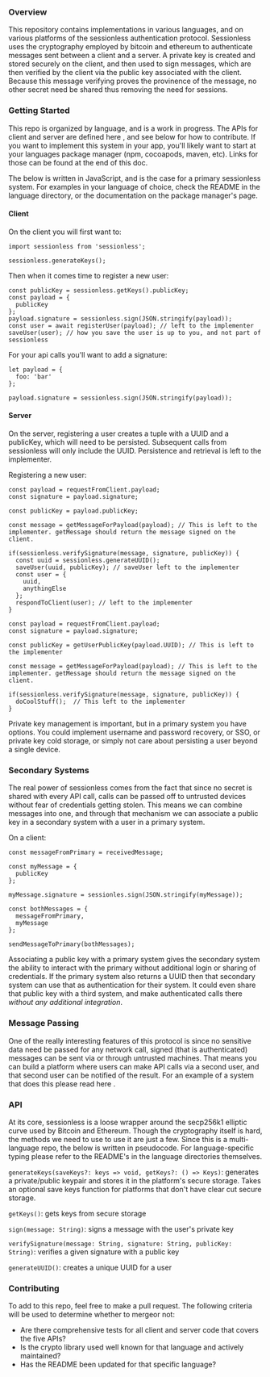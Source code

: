 ### Overview

This repository contains implementations in various languages, and on various platforms of the sessionless authentication protocol. Sessionless uses the cryptography employed by bitcoin and ethereum to authenticate messages sent between a client and a server. A private key is created and stored securely on the client, and then used to sign messages, which are then verified by the client via the public key associated with the client. Because this message verifying proves the provinence of the message, no other secret need be shared thus removing the need for sessions. 

### Getting Started

This repo is organized by language, and is a work in progress. The APIs for client and server are defined here <add link>, and see below for how to contribute. If you want to implement this system in your app, you'll likely want to start at your languages package manager (npm, cocoapods, maven, etc). Links for those can be found at the end of this doc. 

The below is written in JavaScript, and is the case for a primary sessionless system. For examples in your language of choice, check the README in the language directory, or the documentation on the package manager's page. 

#### Client

On the client you will first want to:

```
import sessionless from 'sessionless';

sessionless.generateKeys();
```

Then when it comes time to register a new user:

```
const publicKey = sessionless.getKeys().publicKey;
const payload = {
  publicKey
};
payload.signature = sessionless.sign(JSON.stringify(payload));
const user = await registerUser(payload); // left to the implementer
saveUser(user); // how you save the user is up to you, and not part of sessionless
```

For your api calls you'll want to add a signature:
```
let payload = {
  foo: 'bar'
};

payload.signature = sessionless.sign(JSON.stringify(payload));
```

#### Server

On the server, registering a user creates a tuple with a UUID and a publicKey, which will need to be persisted.
Subsequent calls from sessionless will only include the UUID. Persistence and retrieval is left to the implementer.

Registering a new user:

```
const payload = requestFromClient.payload;
const signature = payload.signature;

const publicKey = payload.publicKey;

const message = getMessageForPayload(payload); // This is left to the implementer. getMessage should return the message signed on the client.

if(sessionless.verifySignature(message, signature, publicKey)) {
  const uuid = sessionless.generateUUID();
  saveUser(uuid, publicKey); // saveUser left to the implementer
  const user = {
    uuid, 
    anythingElse
  };
  respondToClient(user); // left to the implementer
}
```

```
const payload = requestFromClient.payload;
const signature = payload.signature;

const publicKey = getUserPublicKey(payload.UUID); // This is left to the implementer

const message = getMessageForPayload(payload); // This is left to the implementer. getMessage should return the message signed on the client.

if(sessionless.verifySignature(message, signature, publicKey)) {
  doCoolStuff();  // This left to the implementer
}
```

Private key management is important, but in a primary system you have options. You could implement username and password recovery, or SSO, or private key cold storage, or simply not care about persisting a user beyond a single device. 

### Secondary Systems

The real power of sessionless comes from the fact that since no secret is shared with every API call, calls can be passed off to untrusted devices without fear of credentials getting stolen. This means we can combine messages into one, and through that mechanism we can associate a public key in a secondary system with a user in a primary system. 

On a client:

```
const messageFromPrimary = receivedMessage;

const myMessage = {
  publicKey
};

myMessage.signature = sessionles.sign(JSON.stringify(myMessage));

const bothMessages = {
  messageFromPrimary,
  myMessage
};

sendMessageToPrimary(bothMessages);
```

Associating a public key with a primary system gives the secondary system the ability to interact with the primary without additional login or sharing of credentials. If the primary system also returns a UUID then that secondary system can use that as authentication for their system. It could even share that public key with a third system, and make authenticated calls there _without any additional integration_. 

### Message Passing

One of the really interesting features of this protocol is since no sensitive data need be passed for any network call, signed (that is authenticated) messages can be sent via or through untrusted machines. That means you can build a platform where users can make API calls via a second user, and that second user can be notified of the result. For an example of a system that does this please read here <include link to MAGIC>.

### API

At its core, sessionless is a loose wrapper around the secp256k1 elliptic curve used by Bitcoin and Ethereum. Though the cryptography itself is hard, the methods we need to use to use it are just a few. Since this is a multi-language repo, the below is written in pseudocode. For language-specific typing please refer to the README's in the language directories themselves. 

`generateKeys(saveKeys?: keys => void, getKeys?: () => Keys)`: generates a private/public keypair and stores it in the platform's secure storage. Takes an optional save keys function for platforms that don't have clear cut secure storage. 

`getKeys()`: gets keys from secure storage

`sign(message: String)`: signs a message with the user's private key 

`verifySignature(message: String, signature: String, publicKey: String)`: verifies a given signature with a public key

`generateUUID()`: creates a unique UUID for a user 

### Contributing

To add to this repo, feel free to make a pull request. The following criteria will be used to determine whether to mergeor not:

* Are there comprehensive tests for all client and server code that covers the five APIs?
* Is the crypto library used well known for that language and actively maintained?
* Has the README been updated for that specific language?
